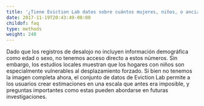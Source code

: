 ```yaml
---
title: '¿Tiene Eviction Lab datos sobre cuántos mujeres, niños, o ancianos son afectados por el desalojo?'
date: 2017-11-19T20:43:49-08:00
childof: faq
type: methods
weight: 240
---
```

Dado que los registros de desalojo no incluyen información demográfica como edad o sexo, no tenemos acceso directo a estos números. Sin embargo, los estudios locales muestran que los hogares con niños son especialmente vulnerables al desplazamiento forzado. Si bien no tenemos la imagen completa ahora, el conjunto de datos de Eviction Lab permite a los usuarios crear estimaciones en una escala que antes era imposible, y preguntas importantes como estas pueden abordarse en futuras investigaciones.